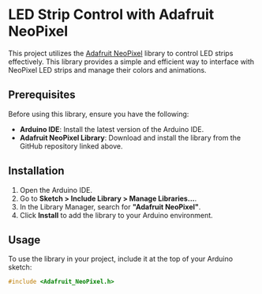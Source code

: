 # LED Strip Control with Adafruit NeoPixel

This project utilizes the [Adafruit NeoPixel](https://github.com/adafruit/Adafruit_NeoPixel/tree/master) library to control LED strips effectively. 
This library provides a simple and efficient way to interface with NeoPixel LED strips and manage their colors and animations.

## Prerequisites

Before using this library, ensure you have the following:

- **Arduino IDE**: Install the latest version of the Arduino IDE.
- **Adafruit NeoPixel Library**: Download and install the library from the GitHub repository linked above.

## Installation

1. Open the Arduino IDE.
2. Go to **Sketch > Include Library > Manage Libraries...**.
3. In the Library Manager, search for **"Adafruit NeoPixel"**.
4. Click **Install** to add the library to your Arduino environment.

## Usage

To use the library in your project, include it at the top of your Arduino sketch:

```cpp
#include <Adafruit_NeoPixel.h>

